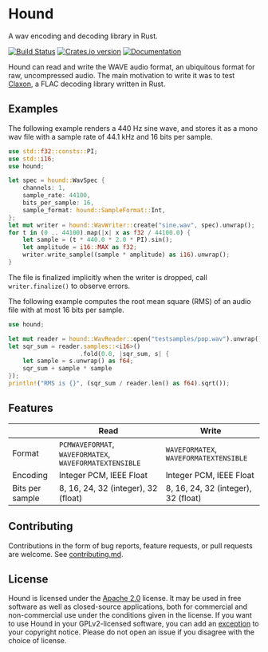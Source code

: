 Hound
=====
A wav encoding and decoding library in Rust.

[![Build Status][ci-img]][ci]
[![Crates.io version][crate-img]][crate]
[![Documentation][docs-img]][docs]

Hound can read and write the WAVE audio format, an ubiquitous format for raw,
uncompressed audio. The main motivation to write it was to test
[Claxon][claxon], a FLAC decoding library written in Rust.

Examples
--------
The following example renders a 440 Hz sine wave, and stores it as a mono wav
file with a sample rate of 44.1 kHz and 16 bits per sample.

```rust
use std::f32::consts::PI;
use std::i16;
use hound;

let spec = hound::WavSpec {
    channels: 1,
    sample_rate: 44100,
    bits_per_sample: 16,
    sample_format: hound::SampleFormat::Int,
};
let mut writer = hound::WavWriter::create("sine.wav", spec).unwrap();
for t in (0 .. 44100).map(|x| x as f32 / 44100.0) {
    let sample = (t * 440.0 * 2.0 * PI).sin();
    let amplitude = i16::MAX as f32;
    writer.write_sample((sample * amplitude) as i16).unwrap();
}
```

The file is finalized implicitly when the writer is dropped, call
`writer.finalize()` to observe errors.

The following example computes the root mean square (RMS) of an audio file with
at most 16 bits per sample.

```rust
use hound;

let mut reader = hound::WavReader::open("testsamples/pop.wav").unwrap();
let sqr_sum = reader.samples::<i16>()
                    .fold(0.0, |sqr_sum, s| {
    let sample = s.unwrap() as f64;
    sqr_sum + sample * sample
});
println!("RMS is {}", (sqr_sum / reader.len() as f64).sqrt());
```

Features
--------

|                 | Read                                                    | Write                                  |
|-----------------|---------------------------------------------------------|----------------------------------------|
| Format          | `PCMWAVEFORMAT`, `WAVEFORMATEX`, `WAVEFORMATEXTENSIBLE` | `WAVEFORMATEX`, `WAVEFORMATEXTENSIBLE` |
| Encoding        | Integer PCM, IEEE Float                                 | Integer PCM, IEEE Float                |
| Bits per sample | 8, 16, 24, 32 (integer), 32 (float)                     | 8, 16, 24, 32 (integer), 32 (float)    |

Contributing
------------
Contributions in the form of bug reports, feature requests, or pull requests are
welcome. See [contributing.md](contributing.md).

License
-------
Hound is licensed under the [Apache 2.0][apache2] license. It may be used in
free software as well as closed-source applications, both for commercial and
non-commercial use under the conditions given in the license. If you want to
use Hound in your GPLv2-licensed software, you can add an [exception][exception]
to your copyright notice. Please do not open an issue if you disagree with the
choice of license.

[ci-img]:    https://travis-ci.org/ruuda/hound.svg?branch=master
[ci]:        https://travis-ci.org/ruuda/hound
[crate-img]: http://img.shields.io/crates/v/hound.svg
[crate]:     https://crates.io/crates/hound
[docs-img]:  http://img.shields.io/badge/docs-online-blue.svg
[docs]:      https://docs.rs/hound
[claxon]:    https://github.com/ruuda/claxon
[apache2]:   https://www.apache.org/licenses/LICENSE-2.0
[exception]: https://www.gnu.org/licenses/gpl-faq.html#GPLIncompatibleLibs
